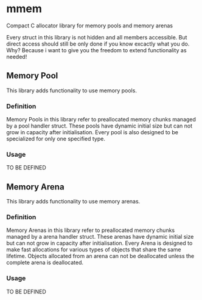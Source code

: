 # mmem
Compact C allocator library for memory pools and memory arenas

Every struct in this library is not hidden and all members accessible.
But direct access should still be only done if you know excactly what you do.
Why? Because i want to give you the freedom to extend functionality as needed!

## Memory Pool
This library adds functionality to use memory pools.

### Definition
Memory Pools in this library refer to preallocated memory chunks managed by a pool handler struct.
These pools have dynamic initial size but can not grow in capacity after initialisation.
Every pool is also designed to be specialized for only one specified type.

### Usage
TO BE DEFINED

## Memory Arena
This library adds functionality to use memory arenas.

### Definition
Memory Arenas in this library refer to preallocated memory chunks managed by a arena handler struct.
These arenas have dynamic initial size but can not grow in capacity after initialisation.
Every Arena is designed to make fast allocations for various types of objects that share the same lifetime.
Objects allocated from an arena can not be deallocated unless the complete arena is deallocated.

### Usage
TO BE DEFINED

